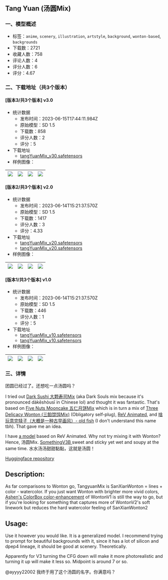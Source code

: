 ## Tang Yuan (汤圆Mix)
### 一、模型概述

- 标签：`anime`, `scenery`, `illustration`, `artstyle`, `background`, `wonton-based`, `backgrounds`
- 下载数：2721
- 收藏人数：758
- 评论人数：4
- 评分人数：6
- 评分：4.67

### 二、下载地址（共3个版本）

#### [版本3/共3个版本] v3.0

- 统计数据
  - 发布时间：2023-06-15T17:44:11.984Z
  - 原始模型：SD 1.5
  - 下载数：858
  - 评分人数：2
  - 评分：5
- 下载地址
  - [tangYuanMix_v30.safetensors](https://civitai.com/api/download/models/95919)
- 样例图像：

| <img src="https://image.civitai.com/xG1nkqKTMzGDvpLrqFT7WA/5e68b378-8030-461a-be3d-225acdbf07ec/width=450/1142879.jpeg" /> | <img src="https://image.civitai.com/xG1nkqKTMzGDvpLrqFT7WA/d2d63ff4-8cee-4225-a125-b1c57cb4005c/width=450/1142875.jpeg" /> | <img src="https://image.civitai.com/xG1nkqKTMzGDvpLrqFT7WA/9bce43c8-8792-44ec-b3e9-6dd8bf354651/width=450/1142882.jpeg" /> | <img src="https://image.civitai.com/xG1nkqKTMzGDvpLrqFT7WA/d1136964-b2d0-40f8-a3c9-f3efeef9da03/width=450/1142987.jpeg" /> |
| ---- | ---- | ---- | ---- |

#### [版本2/共3个版本] v2.0

- 统计数据
  - 发布时间：2023-06-14T15:21:37.570Z
  - 原始模型：SD 1.5
  - 下载数：1417
  - 评分人数：3
  - 评分：4.33
- 下载地址
  - [tangYuanMix_v20.safetensors](https://civitai.com/api/download/models/53697?type=Model&format=SafeTensor&size=full&fp=fp16)
  - [tangYuanMix_v20.safetensors](https://civitai.com/api/download/models/53697)
- 样例图像：

| <img src="https://image.civitai.com/xG1nkqKTMzGDvpLrqFT7WA/2713dbc9-ca32-4e19-e574-647e072ab100/width=450/581339.jpeg" /> | <img src="https://image.civitai.com/xG1nkqKTMzGDvpLrqFT7WA/78cf6ab4-4abc-41c5-47dc-fd5e29203600/width=450/581336.jpeg" /> | <img src="https://image.civitai.com/xG1nkqKTMzGDvpLrqFT7WA/4ba59cad-7f50-4561-aae8-b6168834c400/width=450/581334.jpeg" /> | <img src="https://image.civitai.com/xG1nkqKTMzGDvpLrqFT7WA/a46d619a-5f37-401a-24b3-af70a8e09600/width=450/581333.jpeg" /> |
| ---- | ---- | ---- | ---- |

#### [版本1/共3个版本] v1.0

- 统计数据
  - 发布时间：2023-06-14T15:21:37.570Z
  - 原始模型：SD 1.5
  - 下载数：446
  - 评分人数：1
  - 评分：5
- 下载地址
  - [tangYuanMix_v10.safetensors](https://civitai.com/api/download/models/52055?type=Model&format=SafeTensor&size=full&fp=fp16)
  - [tangYuanMix_v10.safetensors](https://civitai.com/api/download/models/52055)
- 样例图像：

| <img src="https://image.civitai.com/xG1nkqKTMzGDvpLrqFT7WA/356068c2-4ad3-466b-b2fb-a74c4531e55b/width=450/1143032.jpeg" /> | <img src="https://image.civitai.com/xG1nkqKTMzGDvpLrqFT7WA/ac94a7af-d76e-4099-d7b6-4c7143679100/width=450/561187.jpeg" /> | <img src="https://image.civitai.com/xG1nkqKTMzGDvpLrqFT7WA/f5dd8def-f81a-481d-1ab6-4edbf1410b00/width=450/561185.jpeg" /> | <img src="https://image.civitai.com/xG1nkqKTMzGDvpLrqFT7WA/b9e7bb74-8217-4b0e-3176-16b936ed7e00/width=450/561193.jpeg" /> |
| ---- | ---- | ---- | ---- |


### 三、详情
<p>团圆已经过了。还想吃一点汤圆吗？</p><p>I tried out <a target="_blank" rel="ugc" href="https://civitai.com/models/24779/dark-sushi-mix-mix">Dark Sushi 大颗寿司Mix</a> (aka Dark Souls mix because it's pronounced dàkēshòusī in Chinese lol) and thought it was fantastic. That's based on <a target="_blank" rel="ugc" href="https://civitai.com/models/21409/five-nuts-mixed-mix">Five Nuts Mooncake 五仁月饼Mix</a> which is in turn a mix of <a target="_blank" rel="ugc" href="https://civitai.com/models/20330/three-delicacy-wonton-mix">Three Delicacy Wonton (三餡馄饨Mix)</a> (Obligatory self-plug), <a target="_blank" rel="ugc" href="https://civitai.com/models/7371/rev-animated">ReV Animated</a>, and <a target="_blank" rel="ugc" href="https://civitai.com/models/14978/old-fish">啥玩意完犊子（大概是一种古早画风）- old fish</a> (I don't understand this name tbh). That gave me an idea.</p><p>I have <a target="_blank" rel="ugc" href="https://civitai.com/models/27880/hillmix">a model</a> based on ReV Animated. Why not try mixing it with Wonton? Hence, 汤圆Mix. <a target="_blank" rel="ugc" href="https://huggingface.co/NoCrypt/SomethingV3">SomethingV3B </a>sweet and sticky yet wet and soupy at the same time. 水水汤汤甜甜黏黏，这就是汤圆！</p><p><a target="_blank" rel="ugc" href="https://huggingface.co/Jemnite/SomethingSweetAndSticky/">Huggingface repository</a></p><h2 id="heading-117">Description:</h2><p>As far comparisons to Wonton go, TangyuanMix is SanXianWonton = lines + color - watercolor. If you just want Wonton with brighter more vivid colors, <a target="_blank" rel="ugc" href="https://civitai.com/models/25324/wonton-colorbox-enhanced">Ashen's ColorBox color-enhancement</a> of WontonV1 is still the way to go, but if you're looking for something that captures more of WontonV2's soft linework but reduces the hard watercolor feeling of SanXianWonton2</p><h2 id="heading-118"><strong>Usage:</strong></h2><p>Use it however you would like. It is a generalized model. I recommend trying to prompt for beautiful backgrounds with it, since it has a lot of silicon and dpep4 lineage, it should be good at scenery. Theoretically.</p><p>Apparently for V3 turning the CFG down will make it more photorealistic and turning it up will make it less so. Midpoint is around 7 or so.</p><p></p><p>@ayyyy22002 我终于用了这个汤圆的名字。你满意吗？</p>
